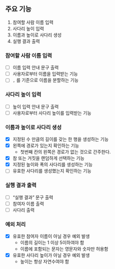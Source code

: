 ## 주요 기능

1. 참여할 사람 이름 입력
2. 사다리 높이 입력
3. 이름과 높이로 사다리 생성
4. 실행 결과 출력

### 참여할 사람 이름 입력

- [ ] 이름 입력 안내 문구 출력
- [ ] 사용자로부터 이름을 입력받는 기능
- [ ] `,` 를 기준으로 이름을 분할하는 기능

### 사다리 높이 입력

- [ ] 높이 입력 안내 문구 출력
- [ ] 사용자로부터 사다리 높이를 입력받는 기능

### 이름과 높이로 사다리 생성
- [x] 지정된 수 만큼의 길이를 갖는 한 행을 생성하는 기능
- [x] 왼쪽에 경로가 있는지 확인하는 기능
  - 첫번째 칸의 왼쪽은 경로가 없는 것으로 간주한다.
- [x] 참 또는 거짓을 랜덤하게 선택하는 기능
- [x] 지정된 높이와 폭의 사다리를 생성하는 기능
- [ ] 유효한 사다리를 생성했는지 확인하는 기능

### 실행 결과 출력

- [ ] “실행 결과” 문구 출력
- [ ] 참여자 이름 출력
- [ ] 사다리 출력

### 예외 처리

- [x] 유효한 참여자 이름이 아닐 경우 예외 발생
    - 이름의 길이는 1 이상 5이하여야 함
    - 이름에 포함되는 문자는 영문자와 숫자만 허용함
- [x] 유효한 사다리 높이가 아닐 경우 예외 발생
    - 높이는 항상 자연수여야 함